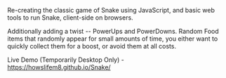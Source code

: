 
Re-creating the classic game of Snake using JavaScript, and basic web tools to run Snake, client-side on browsers. 

Additionally adding a twist -- PowerUps and PowerDowns. Random Food items that randomly appear for small amounts of time, you either want to quickly collect them for a boost, or avoid them at all costs. 

Live Demo (Temporarily Desktop Only) - https://howslifem8.github.io/Snake/ 
